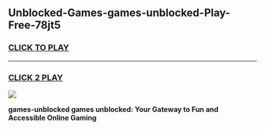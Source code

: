 
## Unblocked-Games-games-unblocked-Play-Free-78jt5
<h3>
<a href="https://premium76.site?title=games-unblocked&ref=21A">CLICK TO PLAY</a></h3>
<hr>

<h3>
<a href="https://premium76.site?title=games-unblocked&ref=21A">CLICK 2 PLAY</a>
  
</h3>

<a href="https://premium76.site?title=games-unblocked&ref=21A"><img src="https://clearcache.store/games.png"></a>


**games-unblocked games unblocked: Your Gateway to Fun and Accessible Online Gaming**
